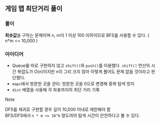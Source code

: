 ## 게임 맵 최단거리 풀이
### 풀이
**최솟값**을 구하는 문제이며 n, m이 1 이상 100 이하이므로 BFS를 사용할 수 있다. ( n*m <= 10,000 )

### 아이디어
- Queue를 따로 구현하지 않고 `shift()`와 `push()`를 이용했다. `shift()` 연산의 시간 복잡도가 O(n)이지만 n이 그리 크지 않아 이렇게 풀어도 문제 없을 것이라고 판단했다.
- `maps`에서 방문한 곳을 관리: 방문한 곳을 0으로 변경해 중복 탐색 방지
- `dist` 배열을 사용해 각 좌표까지의 최단 거리 기록

> [!NOTE]  
> DFS를 재귀로 구현할 경우 깊이 10,000 이내로 제한해야 함  
> BFS/DFS에서 `n * m <= 10^6` 정도여야 탐색 시간이 안전하다고 볼 수 있다.
